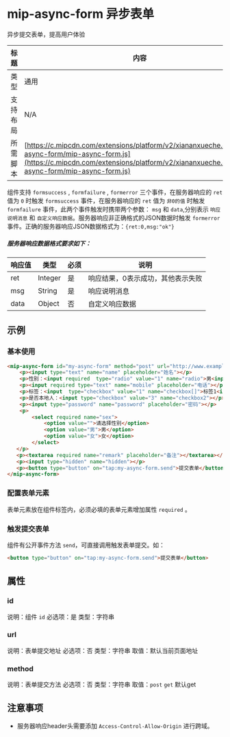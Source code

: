 # mip-async-form 异步表单

异步提交表单，提高用户体验

标题|内容
----|----
类型|通用
支持布局|N/A
所需脚本| [https://c.mipcdn.com/extensions/platform/v2/xiananxueche.com/mip-async-form/mip-async-form.js](https://c.mipcdn.com/extensions/platform/v2/xiananxueche.com/mip-async-form/mip-async-form.js)

组件支持 `formsuccess` , `formfailure` , `formerror` 三个事件，在服务器响应的 `ret` 值为 `0` 时触发 `formsuccess` 事件，在服务器响应的 `ret` 值为 `非0的值` 时触发 `formfailure` 事件，此两个事件触发时携带两个参数： `msg` 和 `data`,分别表示 `响应说明消息` 和 `自定义响应数据`。服务器响应非正确格式的JSON数据时触发 `formerror` 事件。正确的服务器响应JSON数据格式为：`{ret:0,msg:"ok"}`

##### 服务器响应数据格式要求如下：

响应值|类型|必须|说明
----|----|----|----
ret|Integer|是|响应结果，0表示成功，其他表示失败
msg|String|是|响应说明消息
data|Object|否|自定义响应数据

## 示例

### 基本使用

```html
<mip-async-form id="my-async-form" method="post" url="http://www.example.com/api/baidumip/">
    <p><input type="text" name="name" placeholder="姓名"></p>
    <p>性别：<input required  type="radio" value="1" name="radio">男<input required  type="radio" value="2" name="radio">女</p>
    <p><input required type="text" name="mobile" placeholder="电话"></p>
    <p>标签：<input  type="checkbox" value="1" name="checkbox[]">标签1<input  type="checkbox" value="2" name="checkbox[]">标签2</p>
    <p>是否本地人：<input type="checkbox" value="3" name="checkbox2"></p>
    <p><input type="password" name="password" placeholder="密码"></p>
    <p>
        <select required name="sex">
            <option value="">请选择性别</option>
            <option value="男">男</option>
            <option value="女">女</option>
        </select>
   </p>
   <p><textarea required name="remark" placeholder="备注"></textarea></p>
   <p><input type="hidden" name="hidden"></p>
   <p><button type="button" on="tap:my-async-form.send">提交表单</button></p>
</mip-async-form>
```

### 配置表单元素

表单元素放在组件标签内，必须必填的表单元素增加属性 `required` 。


### 触发提交表单

组件有公开事件方法 `send`，可直接调用触发表单提交。如：

```html
<button type="button" on="tap:my-async-form.send">提交表单</button>
```

## 属性

### id

说明：组件 `id`
必选项：是
类型：字符串

### url

说明：表单提交地址
必选项：否
类型：字符串
取值：默认当前页面地址

### method

说明：表单提交方法
必选项：否
类型：字符串
取值：`post` `get` 默认get

## 注意事项

- 服务器响应header头需要添加 `Access-Control-Allow-Origin` 进行跨域。
